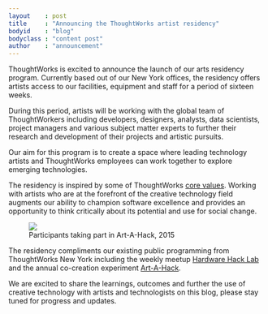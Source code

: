 ```yaml
---
layout    : post
title     : "Announcing the ThoughtWorks artist residency"
bodyid    : "blog"
bodyclass : "content post"
author    : "announcement"
---
```

ThoughtWorks is excited to announce the launch of our arts residency program. Currently based out of our New York offices, the residency offers artists access to our facilities, equipment and staff for a period of sixteen weeks.

During this period, artists will be working with the global team of ThoughtWorkers including developers, designers, analysts, data scientists, project managers and various subject matter experts to further their research and development of their projects and artistic pursuits.

<!--excerpt-ends-->

Our aim for this program is to create a space where leading technology artists and ThoughtWorks employees can work together to explore emerging technologies.

The residency is inspired by some of ThoughtWorks [core values](https://www.thoughtworks.com/about-us). Working with artists who are at the forefront of the creative technology field augments our ability to champion software excellence and provides an opportunity to think critically about its potential and use for social change.

<figure>
	<img src="/images/posts/2016-05-09-announcing-the-program/artahack.jpg">
	<figcaption>Participants taking part in Art-A-Hack, 2015</figcaption>
</figure>

The residency compliments our existing public programming from ThoughtWorks New York including the weekly meetup [Hardware Hack Lab](https://hardwarehacklab.io/) and the annual co-creation experiment [Art-A-Hack](https://artahack.io/).

We are excited to share the learnings, outcomes and further the use of creative technology with artists and technologists on this blog, please stay tuned for progress and updates.